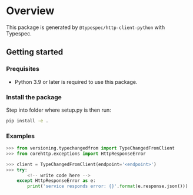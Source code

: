 # Overview

This package is generated by `@typespec/http-client-python` with Typespec.

## Getting started

### Prequisites

- Python 3.9 or later is required to use this package.

### Install the package

Step into folder where setup.py is then run:

```bash
pip install -e .
```

### Examples

```python
>>> from versioning.typechangedfrom import TypeChangedFromClient
>>> from corehttp.exceptions import HttpResponseError

>>> client = TypeChangedFromClient(endpoint='<endpoint>')
>>> try:
        <!-- write code here -->
    except HttpResponseError as e:
        print('service responds error: {}'.format(e.response.json()))
```
